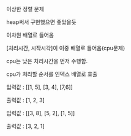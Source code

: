 이상한 정렬 문제

heap써서 구현했으면 좋았을듯

이차원 배열로 들어옴



[처리시간, 시작시각]이 이중 배열로 들어옴(cpu문제)





cpu는 낮은 처리시간을 먼저 수행함.

cpu가 처리할 순서를 인덱스 배열로 호출

입력값 : [[1, 5], [3, 4], [7,6]]

출력값 : [1, 2, 3]



입력값 : [[3, 8], [5, 2], [1, 5]]

출력값 : [3, 2, 1]